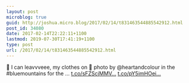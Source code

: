 ```yaml
---
layout: post
microblog: true
guid: http://joshua.micro.blog/2017/02/14/t831463544885542912.html
post_id: 34080
date: 2017-02-14T22:22:11+1100
lastmod: 2019-07-30T17:41:19+1100
type: post
url: /2017/02/14/t831463544885542912.html
---
```

🎼 I can leavvveee, my clothes on 🎷 photo by @heartandcolour in the #bluemountains for the … [t.co/sFZScjMMV...](https://t.co/sFZScjMMV2) [t.co/pY5imHOei...](https://t.co/pY5imHOei4)
